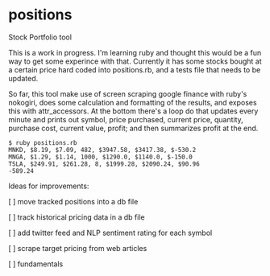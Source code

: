 positions
=========

Stock Portfolio tool


This is a work in progress.  I'm learning ruby and thought this would be a fun way to get some experince with that.
Currently it has some stocks bought at a certain price hard coded into positions.rb, and a tests file
that needs to be updated. 

So far, this tool make use of screen scraping google finance with ruby's nokogiri, does some calculation and formatting of the results, and exposes this with attr_accessors.  At the bottom there's a loop do that updates every minute and prints out symbol, price purchased, current price, quantity, purchase cost, current value, profit; and then summarizes profit at the end.

```
$ ruby positions.rb 
MNKD, $8.19, $7.09, 482, $3947.58, $3417.38, $-530.2
MNGA, $1.29, $1.14, 1000, $1290.0, $1140.0, $-150.0
TSLA, $249.91, $261.28, 8, $1999.28, $2090.24, $90.96
-589.24
```

Ideas for improvements: 

[ ] move tracked positions into a db file

[ ] track historical pricing data in a db file

[ ] add twitter feed and NLP sentiment rating for each symbol

[ ] scrape target pricing from web articles

[ ] fundamentals


